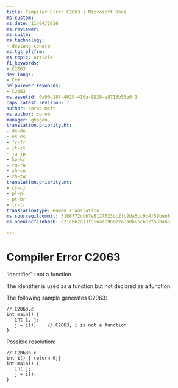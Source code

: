 ```yaml
---
title: Compiler Error C2063 | Microsoft Docs
ms.custom: 
ms.date: 11/04/2016
ms.reviewer: 
ms.suite: 
ms.technology:
- devlang-csharp
ms.tgt_pltfrm: 
ms.topic: article
f1_keywords:
- C2063
dev_langs:
- C++
helpviewer_keywords:
- C2063
ms.assetid: 0a90c18f-4029-416a-9128-e8713b53e6f1
caps.latest.revision: 7
author: corob-msft
ms.author: corob
manager: ghogen
translation.priority.ht:
- de-de
- es-es
- fr-fr
- it-it
- ja-jp
- ko-kr
- ru-ru
- zh-cn
- zh-tw
translation.priority.mt:
- cs-cz
- pl-pl
- pt-br
- tr-tr
translationtype: Human Translation
ms.sourcegitcommit: 3168772cbb7e8127523bc2fc2da5cc9b4f59beb8
ms.openlocfilehash: c21c862d73f5beaeb9b0e24da0b66c6b2f530a63

---
```

# Compiler Error C2063
'identifier' : not a function  
  
 The identifier is used as a function but not declared as a function.  
  
 The following sample generates C2063:  
  
```  
// C2063.c  
int main() {  
   int i, j;  
   j = i();    // C2063, i is not a function  
}  
```  
  
 Possible resolution:  
  
```  
// C2063b.c  
int i() { return 0;}  
int main() {  
   int j;  
   j = i();  
}  
```


<!--HONumber=Jan17_HO2-->


